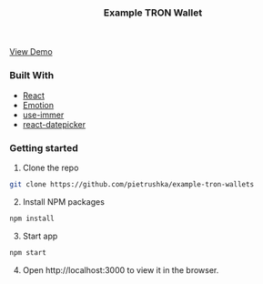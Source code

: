 <p align="center">
  <h3 align="center">Example TRON Wallet</h3>
  <br/>
  <br/>
  <a href="https://example-tron-wallets.netlify.app">View Demo</a>
  <br/>
</p>

### Built With
* [React](https://reactjs.org/)
* [Emotion](https://emotion.sh/docs/introduction)
* [use-immer](https://github.com/immerjs/use-immer)
* [react-datepicker](https://reactdatepicker.com/)

### Getting started

1. Clone the repo
```sh
git clone https://github.com/pietrushka/example-tron-wallets
```
2. Install NPM packages
```sh
npm install
```
3. Start app
```sh
npm start
```
4. Open http://localhost:3000 to view it in the browser.